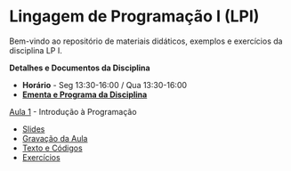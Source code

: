 # Lingagem de Programação I (LPI)

Bem-vindo ao repositório de materiais didáticos, exemplos e exercícios da disciplina LP I.

**Detalhes e Documentos da Disciplina**
- **Horário** - Seg 13:30-16:00 / Qua 13:30-16:00
- [**Ementa e Programa da Disciplina**]()
 
[Aula 1]() - Introdução à Programação
 - [Slides](https://github.com/profmathias/cet-635/blob/d183f5630ae1750bad4c77e5f9847c91c452784d/Aula-01/slides.pdf)
 - [Gravação da Aula]()
 - [Texto e Códigos]()
 - [Exercícios]() 
         